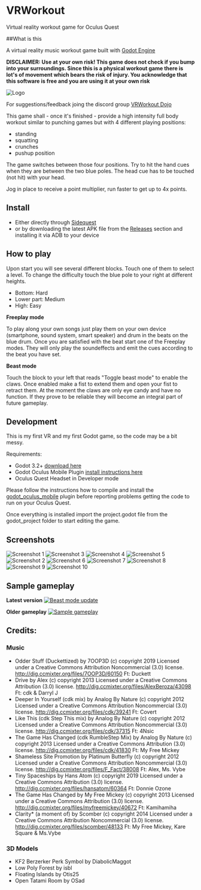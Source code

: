 # VRWorkout
Virtual reality workout game for Oculus Quest

##What is this

A virtual reality music workout game built with [Godot Engine](https://godotengine.org/)


**DISCLAIMER: Use at your own risk! This game does not check if you bump into your surroundings. Since this is a physical workout game there is lot's of movement which bears the risk of injury. You acknowledge that this software is free and you are using it at your own risk**

![Logo](https://github.com/mgschwan/VRWorkout/blob/master/web_assets/vrworkout_logo_new.jpg)

For suggestions/feedback joing the discord group [VRWorkout Dojo](https://discord.gg/Vg3vyah)

This game shall - once it's finished - provide a high intensity full body workout similar to punching games but with 4 different playing positions:
* standing
* squatting
* crunches
* pushup position

The game switches between those four positions. Try to hit the hand cues when they are between the two blue poles. The head cue has to be touched (not hit) with your head.

Jog in place to receive a point multiplier, run faster to get up to 4x points.

## Install

* Either directly through [Sidequest](https://sidequestvr.com/#/app/413) 
* or by downloading the latest APK file from the [Releases](https://github.com/mgschwan/VRWorkout/releases) section and installing it via ADB to your device


## How to play

Upon start you will see several different blocks. Touch one of them to select a level. 
To change the difficulty touch the blue pole to your right at different heights.

* Bottom: Hard
* Lower part: Medium
* High: Easy

__Freeplay mode__

To play along your own songs just play them on your own device (smartphone, sound system, smart speaker) and drum in the beats on the blue drum. Once you are satisfied with the beat start one of the Freeplay modes. They will only play the soundeffects and emit the cues according to the beat you have set.

__Beast mode__

Touch the block to your left that reads "Toggle beast mode" to enable the claws. Once enabled make a fist to extend them and open your fist to retract them. At the moment the claws are only eye candy and have no function. If they prove to be reliable they will become an integral part of future gameplay.

## Development

This is my first VR and my first Godot game, so the code may be a bit messy.

Requirements:

* Godot 3.2+  [download here](https://godotengine.org/)
* Godot Oculus Mobile Plugin [install instructions here](https://github.com/GodotVR/godot_oculus_mobile)
* Oculus Quest Headset in Developer mode

Please follow the instructions how to compile and install the [godot_oculus_mobile](https://github.com/GodotVR/godot_oculus_mobile) plugin before reporting problems getting the code to run on your Oculus Quest.  

Once everything is installed import the project.godot file from the godot_project folder to start editing the game.

## Screenshots
![Screenshot 1](https://github.com/mgschwan/VRWorkout/blob/master/web_assets/vrworkout_menu.jpg)
![Screenshot 3](https://github.com/mgschwan/VRWorkout/blob/master/web_assets/vrworkout_side.jpg)
![Screenshot 4](https://github.com/mgschwan/VRWorkout/blob/master/web_assets/vrworkout_play_main.jpg)
![Screenshot 5](https://github.com/mgschwan/VRWorkout/blob/master/web_assets/vrworkout_stand.jpg)
![Screenshot 2](https://github.com/mgschwan/VRWorkout/blob/master/web_assets/vrworkout_double_punch.jpg)
![Screenshot 6](https://github.com/mgschwan/VRWorkout/blob/master/web_assets/vrworkout_main_menu.jpg)
![Screenshot 7](https://github.com/mgschwan/VRWorkout/blob/master/web_assets/vrworkout_beast_mode_claws.jpg)
![Screenshot 8](https://github.com/mgschwan/VRWorkout/blob/master/web_assets/vrworkout_claw_hit2.jpg)
![Screenshot 9](https://github.com/mgschwan/VRWorkout/blob/master/web_assets/vrworkout_claw_hit.jpg)
![Screenshot 10](https://github.com/mgschwan/VRWorkout/blob/master/web_assets/vrworkout_claw2.jpg)


## Sample gameplay

__Latest version__
[![Beast mode update](https://www.youtube.com/watch?v=6TnzuIsVT6o/0.jpg)](https://www.youtube.com/watch?v=6TnzuIsVT6o)

__Older gameplay__
[![Sample gameplay](https://img.youtube.com/vi/mSPQulHXlJo/0.jpg)](https://www.youtube.com/watch?v=mSPQulHXlJo)

## Credits:

### Music
* Odder Stuff (Duckettized) by 7OOP3D (c) copyright 2019 Licensed under a Creative Commons Attribution Noncommercial  (3.0) license. http://dig.ccmixter.org/files/7OOP3D/60150 Ft: Duckett
* Drive by Alex (c) copyright 2013 Licensed under a Creative Commons Attribution (3.0) license. http://dig.ccmixter.org/files/AlexBeroza/43098 Ft: cdk & Darryl J
* Deeper In Yourself (cdk mix) by Analog By Nature (c) copyright 2012 Licensed under a Creative Commons Attribution Noncommercial  (3.0) license. http://dig.ccmixter.org/files/cdk/39241 Ft: Covert
* Like This (cdk Step This mix) by Analog By Nature (c) copyright 2012 Licensed under a Creative Commons Attribution Noncommercial  (3.0) license. http://dig.ccmixter.org/files/cdk/37315 Ft: 4Nsic
* The Game Has Changed (cdk RumbleStep Mix) by Analog By Nature (c) copyright 2013 Licensed under a Creative Commons Attribution (3.0) license. http://dig.ccmixter.org/files/cdk/41830 Ft: My Free Mickey
* Shameless Site Promotion by Platinum Butterfly (c) copyright 2012 Licensed under a Creative Commons Attribution Noncommercial  (3.0) license. http://dig.ccmixter.org/files/F_Fact/38008 Ft: Alex, Ms. Vybe
* Tiny Spaceships by Hans Atom (c) copyright 2019 Licensed under a Creative Commons Attribution (3.0) license. http://dig.ccmixter.org/files/hansatom/60364 Ft: Donnie Ozone
* The Game Has Changed by My Free Mickey (c) copyright 2013 Licensed under a Creative Commons Attribution (3.0) license. http://dig.ccmixter.org/files/myfreemickey/40672 Ft: Kamihamiha
* Clarity* (a moment of) by Scomber (c) copyright 2014 Licensed under a Creative Commons Attribution Noncommercial  (3.0) license. http://dig.ccmixter.org/files/scomber/48133 Ft: My Free Mickey, Kare Square  & Ms.Vybe

### 3D Models

* KF2 Berzerker Perk Symbol by DiabolicMaggot
* Low Poly Forest by isbl 
* Floating Islands by Otis25 
* Open Tatami Room by OSad 
